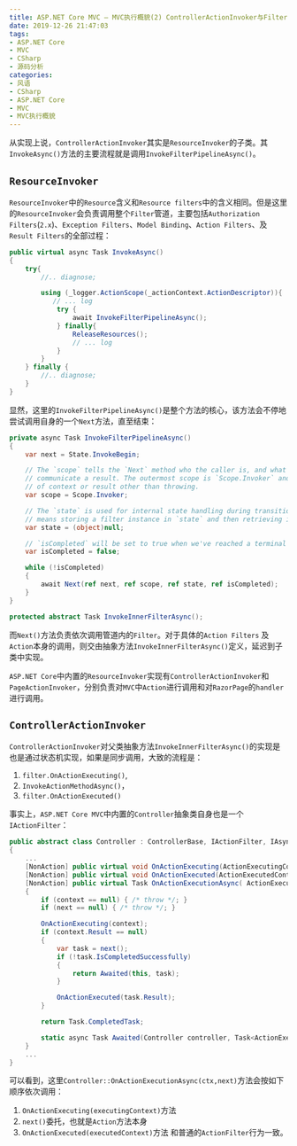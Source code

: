 ```yaml
---
title: ASP.NET Core MVC — MVC执行概貌(2) ControllerActionInvoker与Filters管道
date: 2019-12-26 21:47:03
tags:
- ASP.NET Core
- MVC
- CSharp
- 源码分析
categories:
- 风语
- CSharp
- ASP.NET Core
- MVC
- MVC执行概貌
---
```


从实现上说，`ControllerActionInvoker`其实是`ResourceInvoker`的子类。其`InvokeAsync()`方法的主要流程就是调用`InvokeFilterPipelineAsync()`。


## `ResourceInvoker`

`ResourceInvoker`中的`Resource`含义和`Resource filters`中的含义相同。但是这里的`ResourceInvoker`会负责调用整个`Filter`管道，主要包括`Authorization Filters`(`2.x`)、`Exception Filters`、`Model Binding`、`Action Filters`、及`Result Filters`的全部过程：
```csharp
public virtual async Task InvokeAsync()
{
    try{
        //.. diagnose;

        using (_logger.ActionScope(_actionContext.ActionDescriptor)){
           // ... log
            try {
                await InvokeFilterPipelineAsync();
            } finally{
                ReleaseResources();
                // ... log
            }
        }
    } finally {
        //.. diagnose;
    }
}
```
显然，这里的`InvokeFilterPipelineAsync()`是整个方法的核心，该方法会不停地尝试调用自身的一个`Next`方法，直至结束：<!--more-->
```csharp
private async Task InvokeFilterPipelineAsync()
{
    var next = State.InvokeBegin;

    // The `scope` tells the `Next` method who the caller is, and what kind of state to initialize to
    // communicate a result. The outermost scope is `Scope.Invoker` and doesn't require any type
    // of context or result other than throwing.
    var scope = Scope.Invoker;

    // The `state` is used for internal state handling during transitions between states. In practice this
    // means storing a filter instance in `state` and then retrieving it in the next state.
    var state = (object)null;

    // `isCompleted` will be set to true when we've reached a terminal state.
    var isCompleted = false;

    while (!isCompleted)
    {
        await Next(ref next, ref scope, ref state, ref isCompleted);
    }
}

protected abstract Task InvokeInnerFilterAsync();
```

而`Next()`方法负责依次调用管道内的`Filter`。对于具体的`Action Filters` 及`Action`本身的调用，则交由抽象方法`InvokeInnerFilterAsync()`定义，延迟到子类中实现。

`ASP.NET Core`中内置的`ResourceInvoker`实现有`ControllerActionInvoker`和`PageActionInvoker`，分别负责对`MVC`中`Action`进行调用和对`RazorPage`的`handler`进行调用。

## `ControllerActionInvoker`

`ControllerActionInvoker`对父类抽象方法`InvokeInnerFilterAsync()`的实现是也是通过状态机实现，如果是同步调用，大致的流程是：
1. `filter.OnActionExecuting()`, 
2. `InvokeActionMethodAsync()`，
3. `filter.OnActionExecuted()`

事实上，`ASP.NET Core MVC`中内置的`Controller`抽象类自身也是一个`IActionFilter`：
```csharp
public abstract class Controller : ControllerBase, IActionFilter, IAsyncActionFilter, IDisposable
{
    ...
    [NonAction] public virtual void OnActionExecuting(ActionExecutingContext context) { }
    [NonAction] public virtual void OnActionExecuted(ActionExecutedContext context){ }
    [NonAction] public virtual Task OnActionExecutionAsync( ActionExecutingContext context, ActionExecutionDelegate next)
    {
        if (context == null) { /* throw */; }
        if (next == null) { /* throw */; }

        OnActionExecuting(context);
        if (context.Result == null)
        {
            var task = next();
            if (!task.IsCompletedSuccessfully)
            {
                return Awaited(this, task);
            }

            OnActionExecuted(task.Result);
        }

        return Task.CompletedTask;

        static async Task Awaited(Controller controller, Task<ActionExecutedContext> task){ controller.OnActionExecuted(await task); }
    }    
    ... 
}
```
可以看到，这里`Controller::OnActionExecutionAsync(ctx,next)`方法会按如下顺序依次调用：
1. `OnActionExecuting(executingContext)`方法
2. `next()`委托，也就是`Action`方法本身
3. `OnActionExecuted(executedContext)`方法
和普通的`ActionFilter`行为一致。